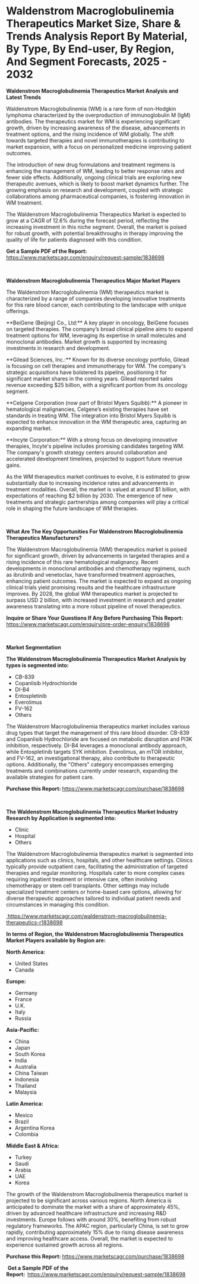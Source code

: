 <p><h1>Waldenstrom Macroglobulinemia Therapeutics Market Size, Share & Trends Analysis Report By Material, By Type, By End-user, By Region, And Segment Forecasts, 2025 - 2032</h1></p><p><strong>Waldenstrom Macroglobulinemia Therapeutics Market Analysis and Latest Trends</strong></p>
<p><p>Waldenstrom Macroglobulinemia (WM) is a rare form of non-Hodgkin lymphoma characterized by the overproduction of immunoglobulin M (IgM) antibodies. The therapeutics market for WM is experiencing significant growth, driven by increasing awareness of the disease, advancements in treatment options, and the rising incidence of WM globally. The shift towards targeted therapies and novel immunotherapies is contributing to market expansion, with a focus on personalized medicine improving patient outcomes.</p><p>The introduction of new drug formulations and treatment regimens is enhancing the management of WM, leading to better response rates and fewer side effects. Additionally, ongoing clinical trials are exploring new therapeutic avenues, which is likely to boost market dynamics further. The growing emphasis on research and development, coupled with strategic collaborations among pharmaceutical companies, is fostering innovation in WM treatment.</p><p>The Waldenstrom Macroglobulinemia Therapeutics Market is expected to grow at a CAGR of 12.6% during the forecast period, reflecting the increasing investment in this niche segment. Overall, the market is poised for robust growth, with potential breakthroughs in therapy improving the quality of life for patients diagnosed with this condition.</p></p>
<p><strong>Get a Sample PDF of the Report:&nbsp;</strong> <a href="https://www.marketscagr.com/enquiry/request-sample/1838698?utm_campaign=3353&utm_medium=2&utm_source=Github&utm_content=ia&utm_term=19042025&utm_id=waldenstrom-macroglobulinemia-therapeutics">https://www.marketscagr.com/enquiry/request-sample/1838698</a></p>
<p>&nbsp;</p>
<p><strong>Waldenstrom Macroglobulinemia Therapeutics Major Market Players</strong></p>
<p><p>The Waldenstrom Macroglobulinemia (WM) therapeutics market is characterized by a range of companies developing innovative treatments for this rare blood cancer, each contributing to the landscape with unique offerings.</p><p>**BeiGene (Beijing) Co., Ltd:** A key player in oncology, BeiGene focuses on targeted therapies. The company’s broad clinical pipeline aims to expand treatment options for WM, leveraging its expertise in small molecules and monoclonal antibodies. Market growth is supported by increasing investments in research and development.</p><p>**Gilead Sciences, Inc.:** Known for its diverse oncology portfolio, Gilead is focusing on cell therapies and immunotherapy for WM. The company's strategic acquisitions have bolstered its pipeline, positioning it for significant market shares in the coming years. Gilead reported sales revenue exceeding $25 billion, with a significant portion from its oncology segment.</p><p>**Celgene Corporation (now part of Bristol Myers Squibb):** A pioneer in hematological malignancies, Celgene’s existing therapies have set standards in treating WM. The integration into Bristol Myers Squibb is expected to enhance innovation in the WM therapeutic area, capturing an expanding market.</p><p>**Incyte Corporation:** With a strong focus on developing innovative therapies, Incyte's pipeline includes promising candidates targeting WM. The company's growth strategy centers around collaboration and accelerated development timelines, projected to support future revenue gains.</p><p>As the WM therapeutics market continues to evolve, it is estimated to grow substantially due to increasing incidence rates and advancements in treatment modalities. Overall, the market is valued at around $1 billion, with expectations of reaching $2 billion by 2030. The emergence of new treatments and strategic partnerships among companies will play a critical role in shaping the future landscape of WM therapies.</p></p>
<p>&nbsp;</p>
<p><strong>What Are The Key Opportunities For Waldenstrom Macroglobulinemia Therapeutics Manufacturers?</strong></p>
<p><p>The Waldenstrom Macroglobulinemia (WM) therapeutics market is poised for significant growth, driven by advancements in targeted therapies and a rising incidence of this rare hematological malignancy. Recent developments in monoclonal antibodies and chemotherapy regimens, such as ibrutinib and venetoclax, have transformed treatment approaches, enhancing patient outcomes. The market is expected to expand as ongoing clinical trials yield promising results and the healthcare infrastructure improves. By 2028, the global WM therapeutics market is projected to surpass USD 2 billion, with increased investment in research and greater awareness translating into a more robust pipeline of novel therapeutics.</p></p>
<p><strong>Inquire or Share Your Questions If Any Before Purchasing This Report:</strong> <a href="https://www.marketscagr.com/enquiry/pre-order-enquiry/1838698?utm_campaign=3353&utm_medium=2&utm_source=Github&utm_content=ia&utm_term=19042025&utm_id=waldenstrom-macroglobulinemia-therapeutics">https://www.marketscagr.com/enquiry/pre-order-enquiry/1838698</a></p>
<p>&nbsp;</p>
<p><strong>Market Segmentation</strong></p>
<p><strong>The Waldenstrom Macroglobulinemia Therapeutics Market Analysis by types is segmented into:</strong></p>
<p><ul><li>CB-839</li><li>Copanlisib Hydrochloride</li><li>DI-B4</li><li>Entospletinib</li><li>Everolimus</li><li>FV-162</li><li>Others</li></ul></p>
<p><p>The Waldenstrom Macroglobulinemia therapeutics market includes various drug types that target the management of this rare blood disorder. CB-839 and Copanlisib Hydrochloride are focused on metabolic disruption and PI3K inhibition, respectively. DI-B4 leverages a monoclonal antibody approach, while Entospletinib targets SYK inhibition. Everolimus, an mTOR inhibitor, and FV-162, an investigational therapy, also contribute to therapeutic options. Additionally, the "Others" category encompasses emerging treatments and combinations currently under research, expanding the available strategies for patient care.</p></p>
<p><strong>Purchase this Report:&nbsp;</strong><a href="https://www.marketscagr.com/purchase/1838698?utm_campaign=3353&utm_medium=2&utm_source=Github&utm_content=ia&utm_term=19042025&utm_id=waldenstrom-macroglobulinemia-therapeutics">https://www.marketscagr.com/purchase/1838698</a></p>
<p>&nbsp;</p>
<p><strong>The Waldenstrom Macroglobulinemia Therapeutics Market Industry Research by Application is segmented into:</strong></p>
<p><ul><li>Clinic</li><li>Hospital</li><li>Others</li></ul></p>
<p><p>The Waldenstrom Macroglobulinemia therapeutics market is segmented into applications such as clinics, hospitals, and other healthcare settings. Clinics typically provide outpatient care, facilitating the administration of targeted therapies and regular monitoring. Hospitals cater to more complex cases requiring inpatient treatment or intensive care, often involving chemotherapy or stem cell transplants. Other settings may include specialized treatment centers or home-based care options, allowing for diverse therapeutic approaches tailored to individual patient needs and circumstances in managing this condition.</p></p>
<p><a href="https://www.marketscagr.com/waldenstrom-macroglobulinemia-therapeutics-r1838698?utm_campaign=3353&utm_medium=2&utm_source=Github&utm_content=ia&utm_term=19042025&utm_id=waldenstrom-macroglobulinemia-therapeutics">&nbsp;https://www.marketscagr.com/waldenstrom-macroglobulinemia-therapeutics-r1838698</a></p>
<p><strong>In terms of Region, the Waldenstrom Macroglobulinemia Therapeutics Market Players available by Region are:</strong></p>
<p>
    <p> <strong> North America: </strong>
        <ul>
            <li>United States</li>
            <li>Canada</li>
        </ul>
        </p> 
    <p> <strong> Europe: </strong>
        <ul>
            <li>Germany</li>
            <li>France</li>
            <li>U.K.</li>
            <li>Italy</li>
            <li>Russia</li>
        </ul>
        </p> 
    <p> <strong> Asia-Pacific: </strong>
        <ul>
            <li>China</li>
            <li>Japan</li>
            <li>South Korea</li>
            <li>India</li>
            <li>Australia</li>
            <li>China Taiwan</li>
            <li>Indonesia</li>
            <li>Thailand</li>
            <li>Malaysia</li>
        </ul>
        </p> 
    <p> <strong> Latin America: </strong>
        <ul>
            <li>Mexico</li>
            <li>Brazil</li>
            <li>Argentina Korea</li>
            <li>Colombia</li>
        </ul>
        </p> 
    <p> <strong> Middle East & Africa: </strong>
        <ul>
            <li>Turkey</li>
            <li>Saudi</li>
            <li>Arabia</li>
            <li>UAE</li>
            <li>Korea</li>
        </ul>
    </p>
    </p>
<p><p>The growth of the Waldenstrom Macroglobulinemia therapeutics market is projected to be significant across various regions. North America is anticipated to dominate the market with a share of approximately 45%, driven by advanced healthcare infrastructure and increasing R&D investments. Europe follows with around 30%, benefiting from robust regulatory frameworks. The APAC region, particularly China, is set to grow rapidly, contributing approximately 15% due to rising disease awareness and improving healthcare access. Overall, the market is expected to experience sustained growth across all regions.</p></p>
<p><strong>Purchase this Report: </strong><a href="https://www.marketscagr.com/purchase/1838698?utm_campaign=3353&utm_medium=2&utm_source=Github&utm_content=ia&utm_term=19042025&utm_id=waldenstrom-macroglobulinemia-therapeutics">https://www.marketscagr.com/purchase/1838698</a></p>
<p>&nbsp;<strong>Get a Sample PDF of the Report:&nbsp;&nbsp;</strong><a href="https://www.marketscagr.com/enquiry/request-sample/1838698?utm_campaign=3353&utm_medium=2&utm_source=Github&utm_content=ia&utm_term=19042025&utm_id=waldenstrom-macroglobulinemia-therapeutics">https://www.marketscagr.com/enquiry/request-sample/1838698</a></p>
<p><strong></strong></p>
<p><p></p><p></p><p></p></p>